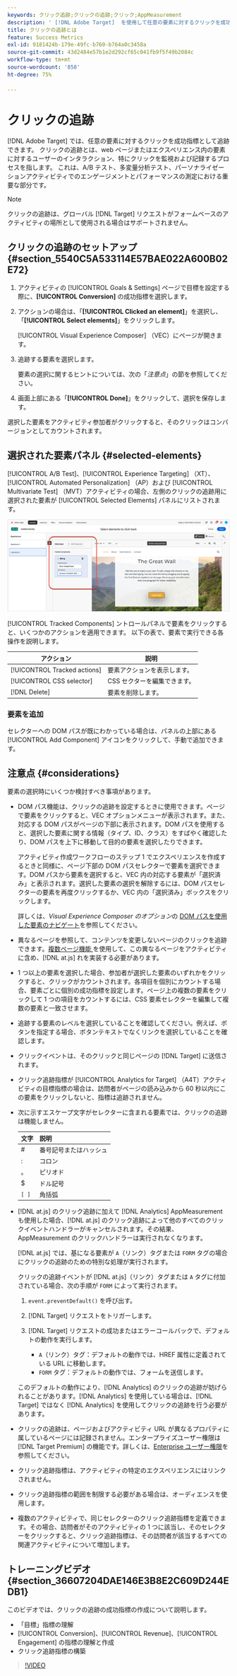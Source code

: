 ```yaml
---
keywords: クリック追跡;クリックの追跡;クリック;AppMeasurement
description: ' [!DNL Adobe Target]  を使用して任意の要素に対するクリックを成功指標として追跡する方法を説明します。'
title: クリックの追跡とは
feature: Success Metrics
exl-id: 9181424b-179e-49fc-b760-b764a0c3458a
source-git-commit: 43d2484e57b1e2d292cf65c041fb9f5f49b2084c
workflow-type: tm+mt
source-wordcount: '858'
ht-degree: 75%

---
```


# クリックの追跡

[!DNL Adobe Target] では、任意の要素に対するクリックを成功指標として追跡できます。 クリックの追跡とは、web ページまたはエクスペリエンス内の要素に対するユーザーのインタラクション、特にクリックを監視および記録するプロセスを指します。 これは、A/B テスト、多変量分析テスト、パーソナライゼーションアクティビティでのエンゲージメントとパフォーマンスの測定における重要な部分です。

>[!NOTE]
>
>クリックの追跡は、グローバル [!DNL Target] リクエストがフォームベースのアクティビティの場所として使用される場合はサポートされません。

## クリックの追跡のセットアップ {#section_5540C5A533114E57BAE022A600B02E72}

1. アクティビティの [!UICONTROL Goals & Settings] ページで目標を設定する際に、**[!UICONTROL Conversion]** の成功指標を選択します。
1. アクションの場合は、「**[!UICONTROL Clicked an element]**」を選択し、「**[!UICONTROL Select elements]**」をクリックします。

   [!UICONTROL Visual Experience Composer] （VEC）にページが開きます。

1. 追跡する要素を選択します。

   要素の選択に関するヒントについては、次の「*注意点*」の節を参照してください。

1. 画面上部にある「**[!UICONTROL Done]**」をクリックして、選択を保存します。

選択した要素をアクティビティ参加者がクリックすると、そのクリックはコンバージョンとしてカウントされます。

## 選択された要素パネル {#selected-elements}

[!UICONTROL A/B Test]、[!UICONTROL Experience Targeting] （XT）、[!UICONTROL Automated Personalization] （AP）および [!UICONTROL Multivariate Test] （MVT）アクティビティの場合、左側のクリックの追跡用に選択された要素が [!UICONTROL Selected Elements] パネルにリストされます。

![選択された要素パネル](/help/main/c-activities/r-success-metrics/assets/selected-elements.png)

[!UICONTROL Tracked Components] ントロールパネルで要素をクリックすると、いくつかのアクションを適用できます。 以下の表で、要素で実行できる各操作を説明します。

| アクション | 説明 |
| --- | --- |
| [!UICONTROL Tracked actions] | 要素アクションを表示します。 |
| [!UICONTROL CSS selector] | CSS セクターを編集できます。 |
| [!DNL Delete] | 要素を削除します。 |

### 要素を追加

セレクターへの DOM パスが既にわかっている場合は、パネルの上部にある [!UICONTROL Add Component] アイコンをクリックして、手動で追加できます。

## 注意点 {#considerations}

要素の選択時にいくつか検討すべき事項があります。

* DOM パス機能は、クリックの追跡を設定するときに使用できます。ページで要素をクリックすると、VEC オプションメニューが表示されます。また、対応する DOM パスがページの下部に表示されます。DOM パスを使用すると、選択した要素に関する情報（タイプ、ID、クラス）をすばやく確認したり、DOM パスを上下に移動して目的の要素を選択したりできます。

  アクティビティ作成ワークフローのステップ 1 でエクスペリエンスを作成するときと同様に、ページ下部の DOM パスセレクターで要素を選択できます。DOM パスから要素を選択すると、VEC 内の対応する要素が「選択済み」と表示されます。選択した要素の選択を解除するには、DOM パスセレクターの要素を再度クリックするか、VEC 内の「選択済み」ボックスをクリックします。

  詳しくは、*Visual Experience Composer のオプション*&#x200B;の [DOM パスを使用した要素のナビゲート](/help/main/c-experiences/c-visual-experience-composer/viztarget-options.md#dom-path)を参照してください。

* 異なるページを参照して、コンテンツを変更しないページのクリックを追跡できます。[&#x200B; 複数ページ機能 &#x200B;](/help/main/c-experiences/c-visual-experience-composer/multipage-activity.md#concept_277E096063E14813AC5D8EDFA1D2ED48) を使用して、この異なるページをアクティビティに含め、[!DNL at.js] れを実装する必要があります。
* 1 つ以上の要素を選択した場合、参加者が選択した要素のいずれかをクリックすると、クリックがカウントされます。各項目を個別にカウントする場合、要素ごとに個別の成功指標を設定します。ページ上の複数の要素をクリックして 1 つの項目をカウントするには、CSS 要素セレクターを編集して複数の要素と一致させます。
* 追跡する要素のレベルを選択していることを確認してください。例えば、ボタンを指定する場合、ボタンテキストでなくリンクを選択していることを確認します。
* クリックイベントは、そのクリックと同じページの [!DNL Target] に送信されます。
* クリック追跡指標が [!UICONTROL Analytics for Target] （A4T）アクティビティの目標指標の場合は、訪問者がページの読み込みから 60 秒以内にこの要素をクリックしないと、指標は追跡されません。
* 次に示すエスケープ文字がセレクターに含まれる要素では、クリックの追跡は機能しません。

  | 文字 | 説明 |
  |---|---|
  | # | 番号記号またはハッシュ |
  | : | コロン |
  | 。 | ピリオド |
  | $ | ドル記号 |
  | `[ ]` | 角括弧 |

* [!DNL at.js] のクリック追跡に加えて [!DNL Analytics] AppMeasurement も使用した場合、[!DNL at.js] のクリック追跡によって他のすべてのクリックイベントハンドラーがキャンセルされます。その結果、AppMeasurement のクリックハンドラーは実行されなくなります。

  [!DNL at.js] では、基になる要素が `A`（リンク）タグまたは `FORM` タグの場合にクリックの追跡のための特別な処理が実行されます。

  クリックの追跡イベントが [!DNL at.js]（リンク）タグまたは `A` タグに付加されている場合、次の手順が `FORM` によって実行されます。

   1. `event.preventDefault()` を呼び出す。

   1. [!DNL Target] リクエストをトリガーします。

   1. [!DNL Target] リクエストの成功またはエラーコールバックで、デフォルトの動作を実行します。

      * `A`（リンク）タグ：デフォルトの動作では、HREF 属性に定義されている URL に移動します。
      * `FORM` タグ：デフォルトの動作では、フォームを送信します。

  このデフォルトの動作により、[!DNL Analytics] のクリックの追跡が妨げられることがあります。[!DNL Analytics] を使用している場合は、[!DNL Target] ではなく [!DNL Analytics] を使用してクリックの追跡を行う必要があります。

* クリックの追跡は、ページおよびアクティビティ URL が異なるプロパティに属しているページには記録されません。エンタープライズユーザー権限は [!DNL Target Premium] の機能です。詳しくは、[Enterprise ユーザー権限](/help/main/administrating-target/c-user-management/property-channel/property-channel.md)を参照してください。

* クリック追跡指標は、アクティビティの特定のエクスペリエンスにはリンクされません。

* クリック追跡指標の範囲を制限する必要がある場合は、オーディエンスを使用します。

* 複数のアクティビティで、同じセレクターのクリック追跡指標を定義できます。その場合、訪問者がそのアクティビティの 1 つに該当し、そのセレクターをクリックすると、クリック追跡指標は、その訪問者が該当するすべての関連アクティビティについて増加します。

## トレーニングビデオ {#section_36607204DAE146E3B8E2C609D244EDB1}

このビデオでは、クリックの追跡の成功指標の作成について説明します。

* 「目標」指標の理解
* [!UICONTROL Conversion]、[!UICONTROL Revenue]、[!UICONTROL Engagement] の指標の理解と作成
* クリック追跡指標の構築

>[!VIDEO](https://video.tv.adobe.com/v/17380)
